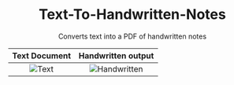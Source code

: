 <h1 align="center"> Text-To-Handwritten-Notes</h1>
<p align="center">Converts text into a PDF of handwritten notes</p>

Text Document              |  Handwritten output
:-------------------------:|:-------------------------:
 ![Text]("https://github.com/YuvrajSingh-16/Text-To-Handwritten-Notes/blob/main/text.png?raw=true") | ![Handwritten]("https://github.com/YuvrajSingh-16/Text-To-Handwritten-Notes/blob/main/handwritten.png?raw=true")

<!-- <img src="https://github.com/YuvrajSingh-16/Text-To-Handwritten-Notes/blob/main/text.png" width=>
<img src="https://github.com/YuvrajSingh-16/Text-To-Handwritten-Notes/blob/main/handwritten.png"> -->
